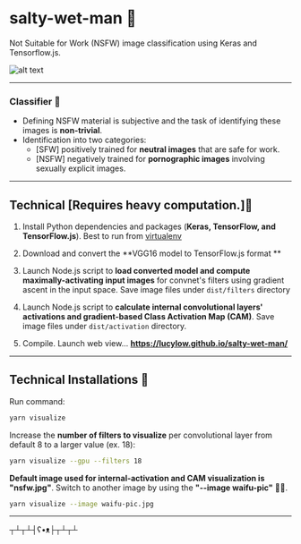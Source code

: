 # salty-wet-man &#x1F499;

Not Suitable for Work (NSFW) image classification using Keras and Tensorflow.js.

![alt text](https://github.com/lucylow/salty-wet-man/blob/master/64330371_573206533208216_2036770996110753792_n.png)

---


### Classifier &#x1F499;
* Defining NSFW material is subjective and the task of identifying these images is **non-trivial**.
* Identification into two categories:
  * [SFW] positively trained for **neutral images** that are safe for work.
  * [NSFW] negatively trained for **pornographic images** involving sexually explicit images. 


---


## Technical [**Requires heavy computation.**]&#x1F499;

1. Install Python dependencies and packages (**Keras, TensorFlow, and TensorFlow.js**). Best to run from [virtualenv](https://virtualenv.pypa.io/en/latest/)
   
2. Download and convert the **VGG16 model to TensorFlow.js format **

3. Launch Node.js script to **load converted model and compute maximally-activating input images** for  convnet's filters using gradient ascent in the input space. Save image files under `dist/filters` directory 
   
4. Launch Node.js script to **calculate internal convolutional layers' activations and gradient-based Class Activation Map (CAM)**. Save image files under `dist/activation` directory. 
   
5. Compile. Launch web view... **https://lucylow.github.io/salty-wet-man/**


---


## Technical Installations &#x1F499;

Run command:

```sh
yarn visualize
```


Increase the **number of filters to visualize** per convolutional layer from default 8 to a larger value (ex. 18):


```sh
yarn visualize --gpu --filters 18
```


**Default image used for internal-activation and CAM visualization is "nsfw.jpg"**. Switch to another image by using the **"--image waifu-pic"** 👀👀.


```sh
yarn visualize --image waifu-pic.jpg
```


---



┬┴┬┴┤ʕ•ᴥ├┬┴┬┴





